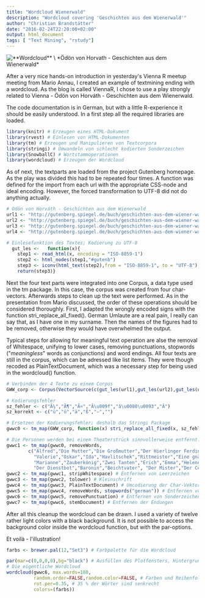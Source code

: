 ```yaml
---
title: "Wordcloud Wienerwald"
description: "Wordcloud covering 'Geschichten aus dem Wienerwald'"
author: "Christian Brandstätter"
date: "2016-02-24T22:20:00+02:00"
output: html_document 
tags: [ "Text Mining", "rstudy"]
---
```


<img src="/img/wordcloudwienerwald.png" title="**Wordcloud** \
*Ödön von Horvath - Geschichten aus dem Wienerwald*" alt="**Wordcloud** \
*Ödön von Horvath - Geschichten aus dem Wienerwald*" style="margin: auto;" />

After a very nice hands-on introduction in yesterday's Vienna R meetup meeting from Mario Annau, I created an example of textmining ending with a wordcloud. As the blog is called ViennaR, I chose to use a play strongly related to Vienna - Ödön von Horváth - Geschichten aus dem Wienerwald. 
<!--more-->

The code documentation is in German, but with a little R-experience it should be easily understood. 
In a first step all the required libraries are loaded.

```r
library(knitr) # Erzeugen eines HTML-Dokument
library(rvest) # Einlesen von HTML-Dokumenten
library(tm) # Erzeugen und Manipulieren von Textcorpora 
library(stringi) # Umwandeln von schlecht kodierten Sonderzeichen 
library(SnowballC) # Wortstammoperationen 
library(wordcloud) # Erzeugen der Wordcloud
```

As of next, the textparts are loaded from the project Gutenberg homepage. As the play was divided this had to be repeated four times. A function was defined for the import from each url with the appropriate CSS-node and ideal encoding. However, the forced transformation to UTF-8 did not do anything actually.  

```r
# Ödön von Horváth - Geschichten aus dem Wienerwald 
url1 <- "http://gutenberg.spiegel.de/buch/geschichten-aus-dem-wiener-wald-volksstuck-in-drei-teilen-2900/1"
url2 <- "http://gutenberg.spiegel.de/buch/geschichten-aus-dem-wiener-wald-volksstuck-in-drei-teilen-2900/2"
url3 <- "http://gutenberg.spiegel.de/buch/geschichten-aus-dem-wiener-wald-volksstuck-in-drei-teilen-2900/3"
url4 <- "http://gutenberg.spiegel.de/buch/geschichten-aus-dem-wiener-wald-volksstuck-in-drei-teilen-2900/4"

# Einlesefunktion des Textes; Kodierung zu UTF-8
  gut_les <-   function(x){
    step1 <- read_html(x, encoding = "ISO-8859-1")
    step2 <- html_nodes(step1,"#gutenb")
    step3 <- iconv(html_text(step2),from = "ISO-8859-1", to = "UTF-8")
    return(step3)}
```
  
Next the four text parts were integrated into one Corpus, a data type used in the tm package. In this case, the corpus was created from four char-vectors. Afterwards steps to clean up the text were performed. As in the presentation from Mario discussed, the order of these operations should be considered thoroughly. 
First, I adapted the wrongly encoded signs with the function stri_replace_all_fixed(). German Umlaute are a real pain, I really can say that, as I have one in my surname. Then the names of the figures had to be removed, otherwise they would have overwhelmed the output. 

Typical steps for allowing for meaningful text operation are alse the removal of Whitespace, unifying to lower cases, removing punctuations, stopwords ("*meaningless*" words as conjunctions) and word endings. All four texts are still in the corpus, which can be adressed like list items. They were though recoded as PlainTextDocument, which was a necessary step for being used in the wordcloud() function. 


```r
# Verbinden der 4 Texte zu einem Corpus 
GWW_corp <- Corpus(VectorSource(c(gut_les(url1),gut_les(url2),gut_les(url3),gut_les(url4))))

# Kodierungsfehler 
sz_fehler <- c("Ã¼","Ã¶","Ã¤","Ã\u009f","â\u0080\u0093","Â")
sz_korrekt <- c("ü","ö","ä","ß","–","")

# Ersetzen der Kodierungsfehler; deshalb das Stringi Package 
gwwc0 <- tm_map(GWW_corp, function(x) stri_replace_all_fixed(x, sz_fehler, sz_korrekt, vectorize_all = FALSE))

# Die Personen werden bei einem Theaterstrück sinnvollerweise entfernt. 
gwwc1 <- tm_map(gwwc0, removeWords, 
        c("Alfred","Die Mutter","Die Großmutter","Der Hierlinger Ferdinand",
          "Valerie","Oskar","Ida","Havlitschek","Rittmeister","Eine gnädige Frau",
          "Marianne","Zauberkönig","Zwei Tanten","Erich","Emma","Helene",
          "Der Dienstbot","Baronin","Beichtvater", "Der Mister","Der Conferencier"))
gwwc2 <- tm_map(gwwc1, stripWhitespace) # Entfernen von Leerzeichen
gwwc3 <- tm_map(gwwc2, tolower) # Kleinschrift
gwwc4 <- tm_map(gwwc3, PlainTextDocument) # Umcodierung der Char-Vektoren zu Textdokumenten (für Wordlcloud)
gwwc5 <- tm_map(gwwc4, removeWords, stopwords("german")) # Entfernen von Füllwörtern
gwwc6 <- tm_map(gwwc5, removePunctuation) # Entfernen von Sonderzeichen 
gwwc7 <- tm_map(gwwc6, stemDocument) # Entfernen der Endungen 
```

After all this cleanup the wordcloud can be drawn. I used a variety of twelve rather light colors with a black background. It is not possible to access the background color inside the wordcloud function, but with the par-options.

Et voilà - l'illustration! 




```r
farbs <- brewer.pal(12,"Set3") # Farbpalette für die Wordcloud

par(mar=c(0,0,0,0),bg="black") # Ausfüllen des Plotfensters, Hintergrund schwarz
# Die eigentliche Wordcloud
wordcloud(gwwc6, max.words=180, 
          random.order=FALSE,random.color=FALSE, # Farben und Reihenfolge nach Anzahl der Wörter geordnet 
          rot.per=0.35, # 35 % der Wörter sind senkrecht  
          colors=(farbs))
```

